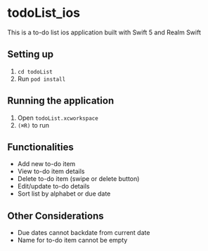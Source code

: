# todoList_ios
This is a to-do list ios application built with Swift 5 and Realm Swift

## Setting up
1. `cd todoList`
2. Run `pod install`

## Running the application
1. Open `todoList.xcworkspace`
2. `(⌘R)` to run

## Functionalities
* Add new to-do item
* View to-do item details
* Delete to-do item (swipe or delete button)
* Edit/update to-do details
* Sort list by alphabet or due date

## Other Considerations
* Due dates cannot backdate from current date
* Name for to-do item cannot be empty
